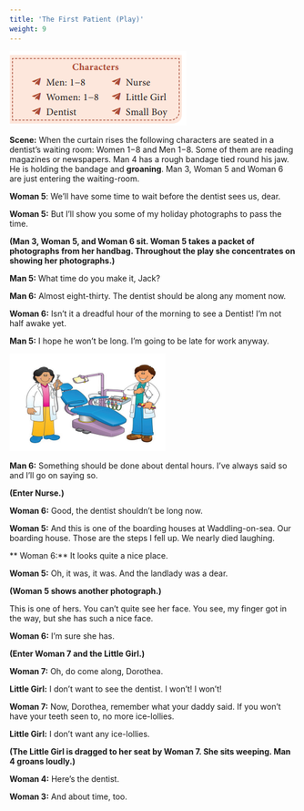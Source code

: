 ```yaml
---
title: 'The First Patient (Play)'
weight: 9
---
```


![](C.png)

**Scene:**
 When the curtain rises the following characters are seated in a dentist’s waiting room: Women 1−8 and Men 1−8. Some of them are reading magazines or newspapers. Man 4 has a rough bandage tied round his jaw. He is holding the bandage and **groaning**. Man 3, Woman 5 and Woman 6 are just entering the waiting-room.

 **Woman 5**:
 We’ll have some time to wait before the dentist sees us, dear.

**Woman 5:**
 But I’ll show you some of my holiday photographs to pass the time.

**(Man 3, Woman 5, and Woman 6 sit. Woman 5 takes a packet of photographs from her handbag. Throughout the play she concentrates on showing her photographs.)**

**Man 5:**
 What time do you make it, Jack?

**Man 6:**
 Almost eight-thirty. The dentist should be along any moment now.

**Woman 6:**
 Isn’t it a dreadful hour of the morning to see a Dentist! I’m not half awake yet.

**Man 5:**
 I hope he won’t be long. I’m going to be late for work anyway.

![](D.png)

**Man 6:**
Something should be done about dental hours. I’ve always said so and I’ll go on saying so.

**(Enter Nurse.)**

**Woman 6:**
Good, the dentist shouldn’t be long now. 

**Woman 5:**
 And this is one of the boarding houses at Waddling-on-sea. Our boarding house. Those are the steps I fell up. We nearly died laughing.

** Woman 6:** 
It looks quite a nice place.

**Woman 5:**
 Oh, it was, it was. And the landlady was a dear.

**(Woman 5 shows another photograph.)**

 This is one of hers. You can’t quite see her face. You see, my finger got in the way, but she has such a nice face.

**Woman 6:**
 I’m sure she has.

**(Enter Woman 7 and the Little Girl.)**

**Woman 7:**
 Oh, do come along, Dorothea.

**Little Girl:**
 I don’t want to see the dentist. I won’t! I won’t! 

**Woman 7:**
 Now, Dorothea, remember what your daddy said. If you won’t have your teeth seen to, no more ice-lollies.

**Little Girl:**
 I don’t want any ice-lollies. 

**(The Little Girl is dragged to her seat by Woman 7. She sits weeping. Man 4 groans loudly.)**


**Woman 4:**
 Here’s the dentist.

**Woman 3:**
 And about time, too.
